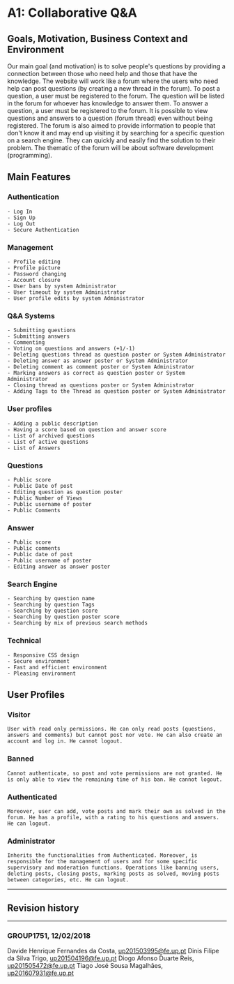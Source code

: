 # A1: Collaborative Q&A

## Goals, Motivation, Business Context and Environment
Our main goal (and motivation) is to solve people's questions by providing a connection between those who need help and those that 
 have the knowledge. The website will work like a forum where the users who need help can post questions (by creating a new thread in
 the forum). To post a question, a user must be registered to the forum. The question will be listed in the forum for whoever has
 knowledge to answer them. To answer a question, a user must be registered to the forum.
	It is possible to view questions and answers to a question (forum thread) even without being registered.
	The forum is also aimed to provide information to people that don't know it and may end up visiting it by searching for a 
  specific question on a search engine. They can quickly and easily find the solution to their problem.
	The thematic of the forum will be about software development (programming).

	
## Main Features
  ### Authentication
    - Log In
    - Sign Up
    - Log Out
    - Secure Authentication
  
   ### Management
    - Profile editing
    - Profile picture
    - Password changing
    - Account closure
    - User bans by system Administrator
    - User timeout by system Administrator
    - User profile edits by system Administrator

   ### Q&A Systems
    - Submitting questions
    - Submitting answers
    - Commenting
    - Voting on questions and answers (+1/-1)
    - Deleting questions thread as question poster or System Administrator
    - Deleting answer as answer poster or System Administrator
    - Deleting comment as comment poster or System Administrator
    - Marking answers as correct as question poster or System Administrator
    - Closing thread as questions poster or System Administrator
    - Adding Tags to the Thread as question poster or System Administrator

   ### User profiles
    - Adding a public description
    - Having a score based on question and answer score
    - List of archived questions
    - List of active questions
    - List of Answers

   ### Questions
    - Public score
    - Public Date of post
    - Editing question as question poster
    - Public Number of Views
    - Public username of poster
    - Public Comments

   ### Answer
    - Public score
    - Public comments
    - Public date of post
    - Public username of poster
    - Editing answer as answer poster

   ### Search Engine
    - Searching by question name
    - Searching by question Tags
    - Searching by question score
    - Searching by question poster score
    - Searching by mix of previous search methods

   ### Technical
    - Responsive CSS design
    - Secure environment
    - Fast and efficient environment
    - Pleasing environment
 
 
 ## User Profiles
### Visitor
	User with read only permissions. He can only read posts (questions, answers and comments) but cannot post nor vote. He can also create an account and log in. He cannot logout.
### Banned
	Cannot authenticate, so post and vote permissions are not granted. He is only able to view the remaining time of his ban. He cannot logout.
### Authenticated
	Moreover, user can add, vote posts and mark their own as solved in the forum. He has a profile, with a rating to his questions and answers. He can logout.
### Administrator
	Inherits the functionalities from Authenticated. Moreover, is responsible for the management of users and for some specific supervisory and moderation functions. Operations like banning users, deleting posts, closing posts, marking posts as solved, moving posts between categories, etc. He can logout.
	
	
***
## Revision history
***
 
###  GROUP1751, 12/02/2018
 Davide Henrique Fernandes da Costa, up201503995@fe.up.pt
 Dinis Filipe da Silva Trigo, up201504196@fe.up.pt
 Diogo Afonso Duarte Reis, up201505472@fe.up.pt
 Tiago José Sousa Magalhães, up201607931@fe.up.pt

